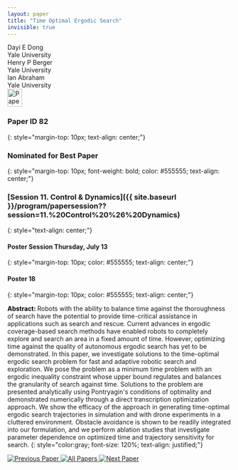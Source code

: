 ```yaml
---
layout: paper
title: "Time Optimal Ergodic Search"
invisible: true
---
```

<div class="paper-authors">
<div class="paper-author-box">
    <div class="paper-author-name">Dayi E Dong</div>
    <div class="paper-author-uni">Yale University</div>
</div>
<div class="paper-author-box">
    <div class="paper-author-name">Henry P Berger</div>
    <div class="paper-author-uni">Yale University</div>
</div>
<div class="paper-author-box">
    <div class="paper-author-name">Ian Abraham</div>
    <div class="paper-author-uni">Yale University</div>
</div>

</div><div class="paper-pdf">
<div> <a href="http://www.roboticsproceedings.org/rss19/p082.pdf"><img src="{{ site.baseurl }}/images/paper_link.png" alt="Paper Website" width = "33"  height = "40"/></a> </div>
</div>

### Paper ID 82
{: style="margin-top: 10px; text-align: center;"}

### Nominated for Best Paper
{: style="margin-top: 10px; font-weight: bold; color: #555555; text-align: center;"}

### [Session 11. Control & Dynamics]({{ site.baseurl }}/program/papersession??session=11.%20Control%20%26%20Dynamics)
{: style="text-align: center;"}

#### Poster Session Thursday, July 13
{: style="margin-top: 10px; color: #555555; text-align: center;"}

#### Poster 18
{: style="margin-top: 10px; color: #555555; text-align: center;"}

<b style="color: black;">Abstract: </b>Robots with the ability to balance time against the thoroughness of search have the potential to provide time-critical assistance in applications such as search and rescue. Current advances in ergodic coverage-based search methods have enabled robots to completely explore and search an area in a fixed amount of time. However, optimizing time against the quality of autonomous ergodic search has yet to be demonstrated. In this paper, we investigate solutions to the time-optimal ergodic search problem for fast and adaptive robotic search and exploration. We pose the problem as a minimum time problem with an ergodic inequality constraint whose upper bound regulates and balances the granularity of search against time. Solutions to the problem are presented analytically using Pontryagin's conditions of optimality and demonstrated numerically through a direct transcription optimization approach. We show the efficacy of the approach in generating time-optimal ergodic search trajectories in simulation and with drone experiments in a cluttered environment. Obstacle avoidance is shown to be readily integrated into our formulation, and we perform ablation studies that investigate parameter dependence on optimized time and trajectory sensitivity for search. 
{: style="color:gray; font-size: 120%; text-align: justified;"}


<div class="paper-menu">
<a href="{{ site.baseurl }}/program/papers/081/"> <img src="{{ site.baseurl }}/images/previous_paper_icon.png" alt="Previous Paper" title="Previous Paper"/> </a>
<a href="{{ site.baseurl }}/program/papers"><img src="{{ site.baseurl }}/images/overview_icon.png" alt="All Papers" title="All Papers"/> </a>
<a href="{{ site.baseurl }}/program/papers/083/"> <img src="{{ site.baseurl }}/images/next_paper_icon.png" alt="Next Paper" title="Next Paper"/> </a>

</div>
